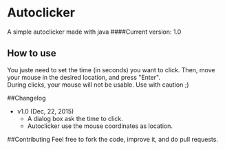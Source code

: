 # Autoclicker
A simple autoclicker made with java
####Current version: 1.0

## How to use
You juste need to set the time (in seconds) you want to click. Then, move your mouse in the desired location, and press "Enter".  
During clicks, your mouse will not be usable. Use with caution ;)

##Changelog
* v1.0 (Dec, 22, 2015)
  * A dialog box ask the time to click.
  * Autoclicker use the mouse coordinates as location.

##Contributing
Feel free to fork the code, improve it, and do pull requests.
